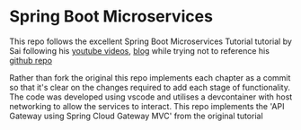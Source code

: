 # Spring Boot Microservices
This repo follows the excellent Spring Boot Microservices Tutorial tutorial by Sai following his [youtube videos](https://youtu.be/yn_stY3HCr8?si=HAiHvepgS2GoAS30), [blog](https://programmingtechie.com/) while trying not to reference his [github repo](https://github.com/SaiUpadhyayula/spring-boot-3-microservices-course?tab=readme-ov-file)

Rather than fork the original this repo implements each chapter as a commit so that it's clear on the changes required to add each stage of functionality. The code was developed using vscode and utilises a devcontainer with host networking to allow the services to interact. This repo implements the 'API Gateway using Spring Cloud Gateway MVC' from the original tutorial

